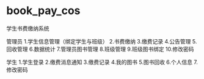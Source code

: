 # book_pay_cos
学生书费缴纳系统

管理员
1.学生信息管理（绑定学生与班级）
2.书费缴纳
3.缴费记录
4.公告管理
5.回收管理
6.数据统计
7.管理员图书管理
8.班级管理
9.班级图书绑定
10.修改密码

学生
1.学生登录
2.缴费消息通知
3.缴费记录
4.我的图书
5.图书回收
6.个人信息
7.修改密码
